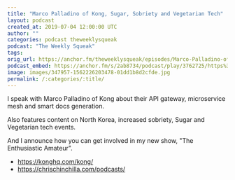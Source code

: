 ```yaml
---
title: "Marco Palladino of Kong, Sugar, Sobriety and Vegetarian Tech"
layout: podcast
created_at: 2019-07-04 12:00:00 UTC
author: ""
categories: podcast theweeklysqueak
podcast: "The Weekly Squeak"
tags: 
orig_url: https://anchor.fm/theweeklysqueak/episodes/Marco-Palladino-of-Kong--Sugar--Sobriety-and-Vegetarian-Tech-e4hb35
podcast_embed: https://anchor.fm/s/2ab8734/podcast/play/3762725/https%3A%2F%2Fd3ctxlq1ktw2nl.cloudfront.net%2Fstaging%2F2019-6-4%2F18173635-44100-2-3980f9fa011e6.m4a
image: images/347957-1562226203478-01dd1b8d2cfde.jpg
permalink: /:categories/:title/
---
```

I speak with Marco Palladino of Kong about their API gateway, microservice mesh and smart docs generation.

Also features content on North Korea, increased sobriety, Sugar and Vegetarian tech events.

And I announce how you can get involved in my new show, "The Enthusiastic Amateur".

- https://konghq.com/kong/
- https://chrischinchilla.com/podcasts/